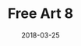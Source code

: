 ---
title: Free Art 8
date: '2018-03-25'
thumb_image: images/mar-3yo/free-art8.jpg
thumb_image_alt: Free Art 8
image: images/mar-3yo/free-art8.jpg
image_alt: Free Art 8
template: project
---	